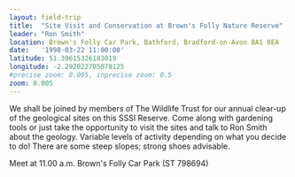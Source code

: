 ```yaml
---
layout: field-trip
title:  "Site Visit and Conservation at Brown's Folly Nature Reserve"
leader: "Ron Smith"
location: Brown's Folly Car Park, Bathford, Bradford-on-Avon BA1 8EA
date:   '1998-03-22 11:00:00'
latitude: 51.39615326183019
longitude: -2.292022705078125
#precise zoom: 0.005, inprecise zoom: 0.5
zoom: 0.005
---
```

We shall be joined by members of The Wildlife Trust for our annual clear-up of the geological sites on this SSSI Reserve. Come along with gardening tools or just take the opportunity to visit the sites and talk to Ron Smith about the geology. Variable levels of activity depending on what you decide to do! There are some steep slopes; strong shoes advisable.

Meet at 11.00 a.m. Brown's Folly Car Park (ST 798694)